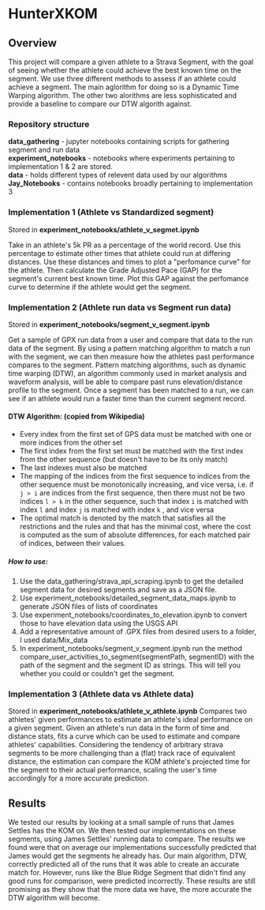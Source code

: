 # HunterXKOM

## Overview

This project will compare a given athlete to a Strava Segment, with the goal of seeing whether the athlete could achieve the best known time on the segment. We use three different methods to assess if an athlete could achieve a segment. The main aglorithm for doing so is a Dynamic Time Warping algorithm. The other two alorithms are less sophisticated and provide a baseline to compare our DTW algorith against.

### Repository structure

**data_gathering** - jupyter notebooks containing scripts for gathering segment and run data  
**experiment_notebooks** - notebooks where experiments pertaining to implementation 1 & 2 are stored.  
**data** - holds different types of relevent data used by our algorithms    
**Jay_Notebooks** - contains notebooks broadly pertaining to implementation 3   

### Implementation 1 (Athlete vs Standardized segment)

Stored in **experiment_notebooks/athlete_v_segmet.ipynb**   

Take in an athlete's 5k PR as a percentage of the world record. Use this percentage to estimate other times that athlete could run at differing distances. Use these distances and times to plot a "perfomance curve" for the athlete. Then calculate the Grade Adjusted Pace (GAP) for the segment's current best known time. Plot this GAP against the perfomance curve to determine if the athlete would get the segment.

### Implementation 2 (Athlete run data vs Segment run data)

Stored in **experiment_notebooks/segment_v_segment.ipynb**  

Get a sample of GPX run data from a user and compare that data to the run data of the segment. By using a pattern matching algorithm to match a run with the segment, we can then measure how the athletes past performance compares to the segment. Pattern matching algorithms, such as dynamic time warping (DTW), an algorithm commonly used in market analysis and waveform analysis, will be able to compare past runs elevation/distance profile to the segment. Once a segment has been matched to a run, we can see if an athlete would run a faster time than the current segment record.

#### DTW Algorithm: (copied from Wikipedia)
* Every index from the first set of GPS data must be matched with one or more indices from the other set
* The first index from the first set must be matched with the first index from the other sequence (but doesn't have to be its only match)
* The last indexes must also be matched
* The mapping of the indices from the first sequence to indices from the
  other sequence must be monotonically increasing, and vice versa, i.e. if
  `j > i` are indices from the first sequence, then there must not be two indices `l > k` in the other sequence, such that index `i` is matched with index `l` and index `j` is matched with index `k` , and vice versa
* The optimal match is denoted by the match that satisfies all the restrictions and the rules and that has the minimal cost, where the cost is computed as the sum of absolute differences, for each matched pair of indices, between their values.
##### How to use:
1. Use the data_gathering/strava_api_scraping.ipynb to get the detailed segment data for desired segments and save as a JSON file.
2. Use experiment_notebooks/detailed_segment_data_maps.ipynb to generate JSON files of lists of coordinates
3. Use experiment_notebooks/coordinates_to_elevation.ipynb to convert those to have elevation data using the USGS API
4. Add a representative amount of .GPX files from desired users to a folder, I used data/Mix_data
5. In experiment_notebooks/segment_v_segment.ipynb run the method compare_user_activities_to_segment(segmentPath, segmentID) with the path of the segment and the segment ID as strings. This will tell you whether you could or couldn't get the segment.

### Implementation 3 (Athlete data vs Athlete data)
Stored in **experiment_notebooks/athlete_v_athlete.ipynb**
Compares two athletes' given performances to estimate an athlete's ideal performance on a given segment.
Given an athlete's run data in the form of time and distance stats, fits a curve which can be used to estimate and compare athletes' capabilities. Considering the tendency of arbitrary strava segments to be more challenging than a (flat) track race of equivalent distance, the estimation can compare the KOM athlete's projected time for the segment to their actual performance, scaling the user's time accordingly for a more accurate prediction.

## Results
We tested our results by looking at a small sample of runs that James Settles has the KOM on. We then tested our implementations on these segments, using James Settles' running data to compare. The results we found were that on average our implementations successfully predicted that James would get the segments he already has. Our main algorithm, DTW, correctly predicted all of the runs that it was able to create an accurate match for. However, runs like the Blue Ridge Segment that didn't find any good runs for comparison, were predicted incorrectly. These results are still promising as they show that the more data we have, the more accurate the DTW algorithm will become.
